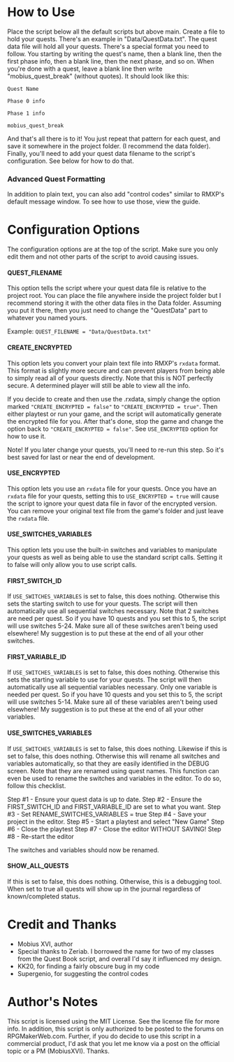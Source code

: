 # How to Use

Place the script below all the default scripts but above main.
Create a file to hold your quests. There's an example in "Data/QuestData.txt".
The quest data file will hold all your quests. There's a special format you need to follow.
You starting by writing the quest's name, then a blank line, then the first phase info, then
a blank line, then the next phase, and so on. When you're done with a quest, leave a blank
line then write "mobius_quest_break" (without quotes). It should look like this:

```text
Quest Name

Phase 0 info

Phase 1 info

mobius_quest_break
```

And that's all there is to it! You just repeat that pattern for each quest, 
and save it somewhere in the project folder. (I recommend the data folder).
Finally, you'll need to add your quest data filename to the script's configuration.
See below for how to do that.

### Advanced Quest Formatting
In addition to plain text, you can also add "control codes" similar to RMXP's default message window.
To see how to use those, view the guide.

# Configuration Options

The configuration options are at the top of the script. Make sure you only edit them
and not other parts of the script to avoid causing issues.

#### QUEST_FILENAME
This option tells the script where your quest data file is relative to the project root.
You can place the file anywhere inside the project folder but I recommend storing it
with the other data files in the Data folder. Assuming you put it there, then you just
need to change the "QuestData" part to whatever you named yours.

Example: `QUEST_FILENAME = "Data/QuestData.txt"`

#### CREATE_ENCRYPTED
This option lets you convert your plain text file into RMXP's `rxdata` format.
This format is slightly more secure and can prevent players from being able
to simply read all of your quests directly. Note that this is NOT perfectly
secure. A determined player will still be able to view all the info.

If you decide to create and then use the .rxdata, simply change the option marked
`"CREATE_ENCRYPTED = false"` to `"CREATE_ENCRYPTED = true"`.
Then either playtest or run your game, and the script will automatically generate the
encrypted file for you. After that's done, stop the game and change the option back
to `"CREATE_ENCRYPTED = false"`. See `USE_ENCRYPTED` option for how to use it.

Note! If you later change your quests, you'll need to re-run this step.
So it's best saved for last or near the end of development.

#### USE_ENCRYPTED
This option lets you use an `rxdata` file for your quests.
Once you have an `rxdata` file for your quests, setting this to `USE_ENCRYPTED = true`
will cause the script to ignore your quest data file in favor of the encrypted version.
You can remove your original text file from the game's folder and just leave the
`rxdata` file.

#### USE_SWITCHES_VARIABLES
This option lets you use the built-in switches and variables to manipulate your quests
as well as being able to use the standard script calls. Setting it to false will only allow 
you to use script calls.

#### FIRST_SWITCH_ID
If `USE_SWITCHES_VARIABLES` is set to false, this does nothing.
Otherwise this sets the starting switch to use for your quests. The script
will then automatically use all sequential switches necessary. Note that
2 switches are need per quest. So if you have 10 quests and you set this
to 5, the script will use switches 5-24. Make sure all of these switches
aren't being used elsewhere! My suggestion is to put these at the end of
all your other switches.

#### FIRST_VARIABLE_ID
If `USE_SWITCHES_VARIABLES` is set to false, this does nothing.
Otherwise this sets the starting variable to use for your quests. The script
will then automatically use all sequential variables necessary. Only one
variable is needed per quest. So if you have 10 quests and you set this
to 5, the script will use switches 5-14. Make sure all of these variables
aren't being used elsewhere! My suggestion is to put these at the end of
all your other variables.

#### USE_SWITCHES_VARIABLES
If `USE_SWITCHES_VARIABLES` is set to false, this does nothing.
Likewise if this is set to false, this does nothing. Otherwise
this will rename all switches and variables automatically, so that they
are easily identified in the DEBUG screen. Note that they are renamed using
quest names. This function can even be used to rename the switches and
variables in the editor. To do so, follow this checklist.

Step #1 - Ensure your quest data is up to date.
Step #2 - Ensure the FIRST_SWITCH_ID and FIRST_VARIABLE_ID are set to what you want.
Step #3 - Set RENAME_SWITCHES_VARIABLES = true
Step #4 - Save your project in the editor.
Step #5 - Start a playtest and select "New Game"
Step #6 - Close the playtest
Step #7 - Close the editor WITHOUT SAVING!
Step #8 - Re-start the editor

The switches and variables should now be renamed.

#### SHOW_ALL_QUESTS
If this is set to false, this does nothing. Otherwise, this is
a debugging tool. When set to true all quests will show up in the journal
regardless of known/completed status.

# Credit and Thanks
- Mobius XVI, author
- Special thanks to Zeriab. I borrowed the name for two of my classes from the Quest Book script, and overall I'd say it influenced my design.
- KK20, for finding a fairly obscure bug in my code
- Supergenio, for suggesting the control codes

# Author's Notes
This script is licensed using the MIT License. See the license file for more info.
In addition, this script is only authorized to be posted to the forums on RPGMakerWeb.com.
Further, if you do decide to use this script in a commercial product, I'd ask that you let 
me know via a post on the official topic or a PM (MobiusXVI). Thanks.